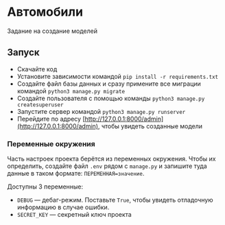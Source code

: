# Автомобили

Задание на создание моделей

## Запуск

- Скачайте код
- Установите зависимости командой `pip install -r requirements.txt`
- Создайте файл базы данных и сразу примените все миграции командой `python3 manage.py migrate`
- Создайте пользователя с помощью команды `python3 manage.py createsuperuser`
- Запустите сервер командой `python3 manage.py runserver`
- Перейдите по адресу [http://127.0.0.1:8000/admin](http://127.0.0.1:8000/admin), чтобы увидеть созданные модели

### Переменные окружения

Часть настроек проекта берётся из переменных окружения. Чтобы их определить, создайте файл `.env` рядом с `manage.py` и запишите туда данные в таком формате: `ПЕРЕМЕННАЯ=значение`.

Доступны 3 переменные:
- `DEBUG` — дебаг-режим. Поставьте `True`, чтобы увидеть отладочную информацию в случае ошибки.
- `SECRET_KEY` — секретный ключ проекта